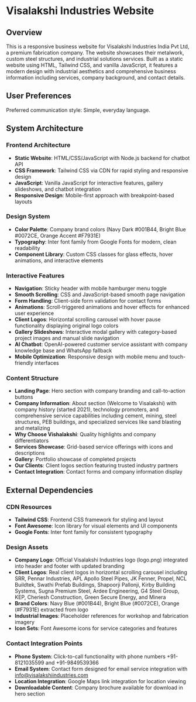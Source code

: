 # Visalakshi Industries Website

## Overview

This is a responsive business website for Visalakshi Industries India Pvt Ltd, a premium fabrication company. The website showcases their metalwork, custom steel structures, and industrial solutions services. Built as a static website using HTML, Tailwind CSS, and vanilla JavaScript, it features a modern design with industrial aesthetics and comprehensive business information including services, company background, and contact details.

## User Preferences

Preferred communication style: Simple, everyday language.

## System Architecture

### Frontend Architecture
- **Static Website**: HTML/CSS/JavaScript with Node.js backend for chatbot API
- **CSS Framework**: Tailwind CSS via CDN for rapid styling and responsive design
- **JavaScript**: Vanilla JavaScript for interactive features, gallery slideshows, and chatbot integration
- **Responsive Design**: Mobile-first approach with breakpoint-based layouts

### Design System
- **Color Palette**: Company brand colors (Navy Dark #001B44, Bright Blue #0072CE, Orange Accent #F7931E)
- **Typography**: Inter font family from Google Fonts for modern, clean readability
- **Component Library**: Custom CSS classes for glass effects, hover animations, and interactive elements

### Interactive Features
- **Navigation**: Sticky header with mobile hamburger menu toggle
- **Smooth Scrolling**: CSS and JavaScript-based smooth page navigation
- **Form Handling**: Client-side form validation for contact forms
- **Animations**: Scroll-triggered animations and hover effects for enhanced user experience
- **Client Logos**: Horizontal scrolling carousel with hover pause functionality displaying original logo colors
- **Gallery Slideshows**: Interactive modal gallery with category-based project images and manual slide navigation
- **AI Chatbot**: OpenAI-powered customer service assistant with company knowledge base and WhatsApp fallback
- **Mobile Optimization**: Responsive design with mobile menu and touch-friendly interfaces

### Content Structure
- **Landing Page**: Hero section with company branding and call-to-action buttons
- **Company Information**: About section (Welcome to Visalakshi) with company history (started 2021), technology promoters, and comprehensive service capabilities including cement, mining, steel structures, PEB buildings, and specialized services like sand blasting and metalizing
- **Why Choose Vishalakshi**: Quality highlights and company differentiators
- **Services Showcase**: Grid-based service offerings with icons and descriptions
- **Gallery**: Portfolio showcase of completed projects
- **Our Clients**: Client logos section featuring trusted industry partners
- **Contact Integration**: Contact forms and company information display

## External Dependencies

### CDN Resources
- **Tailwind CSS**: Frontend CSS framework for styling and layout
- **Font Awesome**: Icon library for visual elements and UI components
- **Google Fonts**: Inter font family for consistent typography

### Design Assets
- **Company Logo**: Official Visalakshi Industries logo (logo.png) integrated into header and footer with updated branding
- **Client Logos**: Real client logos in horizontal scrolling carousel including SRR, Pennar Industries, APL Apollo Steel Pipes, JK Fenner, Propel, NCL Buildtek, Swathi Prefab Buildings, Shapoorji Pallonji, Kirby Building Systems, Sugna Premium Steel, Ardee Engineering, G4 Steel Group, KEP, Cheriesh Construction, Green Secure Energy, and Minera
- **Brand Colors**: Navy Blue (#001B44), Bright Blue (#0072CE), Orange (#F7931E) extracted from logo
- **Industrial Images**: Placeholder references for workshop and fabrication imagery
- **Icon Sets**: Font Awesome icons for service categories and features

### Contact Integration Points
- **Phone System**: Click-to-call functionality with phone numbers +91-8121035599 and +91-9849539366
- **Email System**: Contact form designed for email service integration with info@visalakshiindustries.com
- **Location Integration**: Google Maps link integration for location viewing
- **Downloadable Content**: Company brochure available for download in hero section